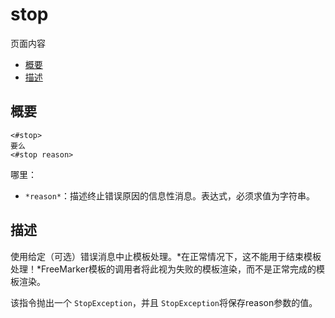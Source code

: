 # stop

页面内容

- [概要](https://freemarker.apache.org/docs/ref_directive_stop.html#autoid_118)
- [描述](https://freemarker.apache.org/docs/ref_directive_stop.html#autoid_119)





## 概要

```
<#stop>
要么
<#stop reason>
```

哪里：

- `*reason*`：描述终止错误原因的信息性消息。表达式，必须求值为字符串。

## 描述

使用给定（可选）错误消息中止模板处理。*在正常情况下，这不能用于结束模板处理！*FreeMarker模板的调用者将此视为失败的模板渲染，而不是正常完成的模板渲染。

该指令抛出一个 `StopException`，并且 `StopException`将保存reason参数的值。